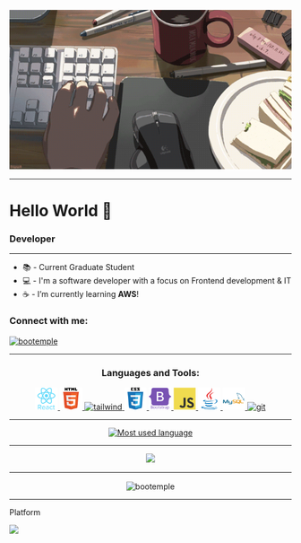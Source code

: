 ![Github Banner](img/computer-desk.gif)

<hr>

<h1 align="left">Hello World 👋</h1>
<h3 align="left">Developer</h3>

---

- 📚 - Current Graduate Student
- 💻 - I'm a software developer with a focus on Frontend development & IT
- ☕️ - I’m currently learning **AWS**!

<h3 align="left">Connect with me:</h3>
<p align="center">

<a href="https://www.linkedin.com/in/chrisagold/" target="blank"><img align="center" src="https://cdn.jsdelivr.net/npm/simple-icons@3.0.1/icons/linkedin.svg" alt="bootemple" height="30" width="40" /></a>

</p>

---

<h3 align="center">Languages and Tools:</h3>

<p align="center"> 
<a href="https://reactjs.org/" target="_blank"> <img src="https://raw.githubusercontent.com/devicons/devicon/master/icons/react/react-original-wordmark.svg" alt="react" width="40" height="40"/> </a> <a href="https://www.w3.org/html/" target="_blank"> <img src="https://raw.githubusercontent.com/devicons/devicon/master/icons/html5/html5-original-wordmark.svg" alt="html5" width="40" height="40"/> </a><a href="https://tailwindcss.com/" target="_blank"> <img src="https://www.vectorlogo.zone/logos/tailwindcss/tailwindcss-icon.svg" alt="tailwind" width="40" height="40"/> </a><a href="https://www.w3schools.com/css/" target="_blank"> <img src="https://raw.githubusercontent.com/devicons/devicon/master/icons/css3/css3-original-wordmark.svg" alt="css3" width="40" height="40"/> </a><a href="https://getbootstrap.com" target="_blank"> <img src="https://raw.githubusercontent.com/devicons/devicon/master/icons/bootstrap/bootstrap-plain-wordmark.svg" alt="bootstrap" width="40" height="40"/></a><a href="https://developer.mozilla.org/en-US/docs/Web/JavaScript" target="_blank"> <img src="https://raw.githubusercontent.com/devicons/devicon/master/icons/javascript/javascript-original.svg" alt="javascript" width="40" height="40"/> </a><a href="https://www.java.com" target="_blank"> <img src="https://raw.githubusercontent.com/devicons/devicon/master/icons/java/java-original.svg" alt="java" width="40" height="40"/> </a><a href="https://spring.io/" target="_blank"> <img src="https://raw.githubusercontent.com/devicons/devicon/master/icons/mysql/mysql-original-wordmark.svg" alt="mysql" width="40" height="40"/> </a><a href="https://git-scm.com/" target="_blank"> <img src="https://www.vectorlogo.zone/logos/git-scm/git-scm-icon.svg" alt="git" width="40" height="40"/> </a></a></p>

---

[comment]: <> (<p><img align="center" src="https://github-readme-stats.vercel.app/api/top-langs?username=bootemple&theme=solarized-dark&show_icons=true&locale=en&layout=compact" alt="bootemple" /></p>)

[comment]: <> (![Chris's github stats]&#40;https://github-readme-stats.vercel.app/api?username=bootemple&show_icons=true&theme=solarized-dark&#41; )

<p align="center"><a href="https://github.com/anuraghazra/github-readme-stats">
  <img width="425px" src="https://github-readme-stats.vercel.app/api/top-langs/?username=bootemple&theme=solarized-dark&show_icons=true&locale=en&layout=compact" alt="Most used language">
 </a></p>

---

<p align="center"><a href="https://github.com/anuraghazra/convoychat">
  <img width="425px" src="https://github-readme-stats.vercel.app/api?username=bootemple&theme=solarized-dark&show_icons=true&locale=en&layout=compact">
</a></p>

---

[comment]: <> (<p>&nbsp;<img align="center" src="https://github-readme-stats.vercel.app/api?username=bootemple&show_icons=true&locale=en" alt="bootemple" /></p>)

<p align="center"><img align="center" src="https://github-readme-streak-stats.herokuapp.com/?user=bootemple&theme=solarized-dark&hide_border=true" alt="bootemple" /></p>

---

Platform
<br>

<img src="https://img.shields.io/badge/Macbook Pro 2020-000?logo=apple&logoColor=fff&style=for-the-badge" />
